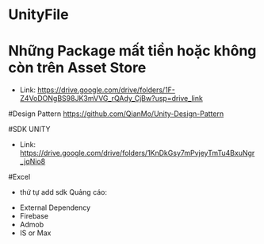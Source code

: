 # UnityFile

# Những Package mất tiền hoặc không còn trên Asset Store
- Link: https://drive.google.com/drive/folders/1F-Z4VoDONgBS98JK3mVVG_rQAdy_CjBw?usp=drive_link

#Design Pattern
https://github.com/QianMo/Unity-Design-Pattern

#SDK UNITY
- Link: https://drive.google.com/drive/folders/1KnDkGsy7mPvjeyTmTu4BxuNgr_jqNio8

#Excel
- thứ tự add sdk Quảng cáo: 
+ External Dependency
+ Firebase
+ Admob
+ IS  or Max
